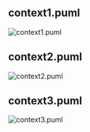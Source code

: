 ## context1.puml

![context1.puml](http://www.plantuml.com/plantuml/png/TLF1Sjf03BtxArHEP8P03ptrb91mw4n8Cn2cHqQiPRp3UjTToI5Cf__UNMFJ9O6R9JtfFSblxrZGIrEPx8ksoZGvDTv0ALBpzyd4utwyrL8scuR9AsU5h8oLgoOBhT3dxbbJJMRoyEtsnQ2LrVnfKY4B-P1QFqJykuphE3uJBOPWUGZL2fxGvgom9iWrRZrMK3WFKxs5ATeTr4PbsGjvTdQe6XPNaH_1u9X1quAqtS93Lnk4uZtqI705I4cm2QWHx8D-gFlEc0DKoZLMU3ouoRAP5VArrqphQSZcw0z3zJKCJDKCRk1F1W2T_k7cA63DRHZ0F-8KIz9Bwu2jC6FSda_g6CJ1cwOzQ1kMhb2qiu0RrqXKhVsvnX6WpQ727K6DXuewsOcOzUnTXYXLf7gTNsECPyWzxa4Xbs72nm4LQlD_dTbjZ85FIxoM1BhT4GtCjVAENI4mUrSbsYq1fGsN18QoBJnM58RD--yBrrgAyyI0nlI_KOK4T0U_SBFJbgFaPkBHCge82n69EaawUgYLr7UkcVoRLb5PRoXO7bEm52oAGLhfmC2nqfvLsvFT0ir7bWsgtTeLnP5W6YBu6Q9qzdrUQQjPVBUNpO6RkdPUhhFypR85cVKpwMsvSJvv9f-ykMBYq17XYmHtjColpXVS6WCQ3gqTE6fDyESEMPBDkVljqM2XvnF3XGFVyuxXTqCSDstxehd8K5qwI_sGnqyFx3hvcUJ5yI6aPaktFnzx7VXumHjNeAla1rz6PKzu21DROUVyvxMUygPDhj8NcHRlmkvDPVu1)

## context2.puml

![context2.puml](http://www.plantuml.com/plantuml/png/VL7DRXf13Bxp52udAX7sqbDFQH27IYL28JaZxwpP7J4_AzjJoDjt5eOjKMXlC_PdVpz-54NMvDtaYmt6fOOIE-XKU_bULOp7HMkrItKIOXE3Kj25YRvwiGQvYS-MUdBLyjl3nc7Gj_MlogCeSIxjbWF-f8j-M3zHguvW-vwx7aeB6eijeuTzPFYPInn8uGd3mOQsO2UJ3R74C3D9D7hYEKml5NGZT5bwqzpy0LSan3reHr1dr1oEsGZqrycX1cXCJ45bCVqwkR3Dwil6dPo_UTq_P9sPd8j76Ua4DC9lIqUm8Hlog3O6m3ec7MHO_aWw1mmDU3mGzFZkgUWeGdQhayuyMlTNoUfX-8EC_AyTPIeb7WojhU4eSQ-mEfaEGqj0jmEZnt5rs3DwodlMr_STZrkDJ0Bet3LDamjGOhhZT4nZVkDK6OEW6M3vHshEJb_8tLprK_9lGf9X6RLxGdEuWNxCPKkXaM9sk46PUIRRTdNaJoVzp_JPyVfrSrbnRt8ChQXxpEF9kpy0)

## context3.puml

![context3.puml](http://www.plantuml.com/plantuml/png/RLBDRjiy4BphAVRJoG6-s4NHKq-9axH0uHQ6qw17OqsjB28KgN39A4RHT-_IaYN5jU63AEveVdPkEA0FiJQGamta6w-Pykm_RPM91KLle0gXuS-BXSTsljUXYhl8v9MpGH1pvUh5HYlqXVkXgI6pkFjqlJPemzFtrQ963kJbrVOkpR-5UIDSMROcpyxELEJWQlB_GtxNF-RoV0kd2t0b_DB5dWB3IjSwK37FhxBiOT2wNRfe2_I7cVeWqBFX_0f-Po2_4o7ZX0iUoRzgHN2x5ok9-PxGCBJYSfH0zYLghucFp22_nuEugcSatcL0aG0Vha-7_lRemnZNyl0bXk1W5m_GYaZHwApHbk1L8uIAeEsafqIXfHsB_dF6CffIcrh4ojU_38S9vOQuSPRrpX2KpaFZdI9cRVU0jW2kTDEaWoid6Vk2_D7TdophcGA-OUtaWp-F3tbA3OsA1WCn6AVGWCp0B94yFC7outBqUNNaGYKUKVvGUbd-DScxDBtqg6tmHB36GvAVg0VYtUbM6F-TJ3hMdILYK9uA7I2L3vfk8gKAEwhGb1UxCn8rZbEAtyWp7M0jfpEJhVEcaANGc9gIAUvoHVMC-xuJ6pBRpQJCNSjk-PdX9H87xMpQVPxY94DDvInTmaqBjJOeBllT9CfJFo2cRVRmhj1JtCeveOrDXmHj1LfZaZ059ju9wbsl7cLHV04Ut0bx_ww8VP1VHTiagGgzn9DMNu-m2ULGi7iojCTmliwnjoFlQgZbj2LFJ5r0b_49lCA3i0z1Zt2vkn6xiJP_0G00)